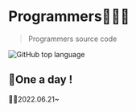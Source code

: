 # Programmers🏃🏻‍♀️
>Programmers source code  

![GitHub top language](https://img.shields.io/github/languages/top/ttaehee/Programmers.svg?color=darkgreen&logo=java) 

<h2>📘One a day !</h2>  
💪🏻2022.06.21~
